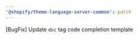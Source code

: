 ```yaml
---
'@shopify/theme-language-server-common': patch
---
```


[BugFix] Update `doc` tag code completion template
